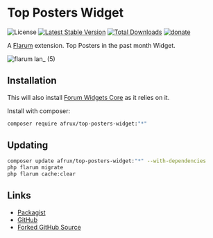 # Top Posters Widget

![License](https://img.shields.io/badge/license-MIT-blue.svg?style=flat-square) [![Latest Stable Version](https://img.shields.io/packagist/v/afrux/top-posters-widget.svg?style=flat-square)](https://packagist.org/packages/afrux/top-posters-widget) [![Total Downloads](https://img.shields.io/packagist/dt/afrux/top-posters-widget.svg?style=flat-square)](https://packagist.org/packages/afrux/top-posters-widget) [![donate](https://img.shields.io/badge/donate-buy%20me%20a%20coffee-%23ffde39?style=flat-square)](https://www.buymeacoffee.com/sycho)

A [Flarum](http://flarum.org) extension. Top Posters in the past month Widget.

![flarum lan_ (5)](https://user-images.githubusercontent.com/20267363/127893614-e4874003-4a2f-451d-9f84-37cebc4430ed.png)

## Installation

This will also install [Forum Widgets Core](https://github.com/afrux/forum-widgets-core) as it relies on it.

Install with composer:

```sh
composer require afrux/top-posters-widget:"*"
```

## Updating

```sh
composer update afrux/top-posters-widget:"*" --with-dependencies
php flarum migrate
php flarum cache:clear
```

## Links

- [Packagist](https://packagist.org/packages/afrux/top-posters-widget)
- [GitHub](https://github.com/kustomq/top-posters-widget)
- [Forked GitHub Source](https://github.com/afrux/top-posters-widget)
